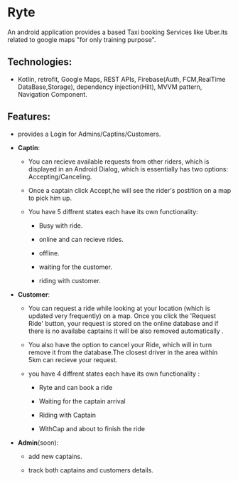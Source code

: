 # Ryte

An android application provides a based Taxi booking Services like Uber.its related to google maps "for only training purpose". 

## Technologies:
- Kotlin, retrofit, Google Maps, REST APIs, Firebase(Auth, FCM,RealTime DataBase,Storage),
dependency injection(Hilt), MVVM pattern, Navigation Component.

## Features:
- provides a Login for Admins/Captins/Customers.
	
* **Captin**: 

	- You can recieve available requests from other riders, which is displayed in an Android Dialog, which is essentially has two options: Accepting/Canceling.
	
	- Once a captain click Accept,he will see the rider's postition on a map to pick him up.

	- You have 5 diffrent states each have its own functionality:
	
		 - Busy with ride.
		 
		 - online and can recieve rides. 
		 
		 - offline. 
		 
		 - waiting for the customer.
		 
		 - riding with customer. 
		
		
* **Customer**:

    - You can request a ride while looking at your location (which is updated very frequently) on a map. Once you click the 'Request Ride' button, your request is stored on the online database and if there is no availabe captains it will be also removed automatically . 
		
	- You also have the option to cancel your Ride, which will in turn remove it from the database.The closest driver in the area within 5km can recieve your request.

	- you have 4 diffrent states each have its own functionality :

		- Ryte and can book a ride
			
		- Waiting for the captain arrival 
			
		- Riding with Captain 
			
		- WithCap and about to finish the ride
		 
* **Admin**(soon):

	- add new captains. 

	- track both captains and customers details. 
